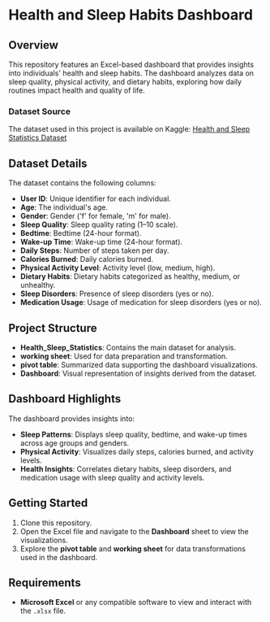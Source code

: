 # Health and Sleep Habits Dashboard

## Overview

This repository features an Excel-based dashboard that provides insights into individuals' health and sleep habits. The dashboard analyzes data on sleep quality, physical activity, and dietary habits, exploring how daily routines impact health and quality of life. 

### Dataset Source
The dataset used in this project is available on Kaggle: [Health and Sleep Statistics Dataset](https://www.kaggle.com/code/ahmedragabarq/health-and-sleep-statistics)

## Dataset Details

The dataset contains the following columns:

- **User ID**: Unique identifier for each individual.
- **Age**: The individual's age.
- **Gender**: Gender ('f' for female, 'm' for male).
- **Sleep Quality**: Sleep quality rating (1–10 scale).
- **Bedtime**: Bedtime (24-hour format).
- **Wake-up Time**: Wake-up time (24-hour format).
- **Daily Steps**: Number of steps taken per day.
- **Calories Burned**: Daily calories burned.
- **Physical Activity Level**: Activity level (low, medium, high).
- **Dietary Habits**: Dietary habits categorized as healthy, medium, or unhealthy.
- **Sleep Disorders**: Presence of sleep disorders (yes or no).
- **Medication Usage**: Usage of medication for sleep disorders (yes or no).


## Project Structure

- **Health_Sleep_Statistics**: Contains the main dataset for analysis.
- **working sheet**: Used for data preparation and transformation.
- **pivot table**: Summarized data supporting the dashboard visualizations.
- **Dashboard**: Visual representation of insights derived from the dataset.

## Dashboard Highlights

The dashboard provides insights into:

- **Sleep Patterns**: Displays sleep quality, bedtime, and wake-up times across age groups and genders.
- **Physical Activity**: Visualizes daily steps, calories burned, and activity levels.
- **Health Insights**: Correlates dietary habits, sleep disorders, and medication usage with sleep quality and activity levels.

## Getting Started

1. Clone this repository.
2. Open the Excel file and navigate to the **Dashboard** sheet to view the visualizations.
3. Explore the **pivot table** and **working sheet** for data transformations used in the dashboard.

## Requirements

- **Microsoft Excel** or any compatible software to view and interact with the `.xlsx` file.

